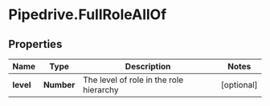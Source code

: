 # Pipedrive.FullRoleAllOf

## Properties

Name | Type | Description | Notes
------------ | ------------- | ------------- | -------------
**level** | **Number** | The level of role in the role hierarchy | [optional] 


